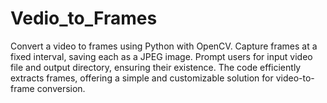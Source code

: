 # Vedio_to_Frames
Convert a video to frames using Python with OpenCV. Capture frames at a fixed interval, saving each as a JPEG image. Prompt users for input video file and output directory, ensuring their existence. The code efficiently extracts frames, offering a simple and customizable solution for video-to-frame conversion.
